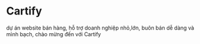 # Cartify
dự án website bán hàng, hỗ trợ doanh nghiệp nhỏ,lớn, buôn bán dễ dàng và mình bạch, chào mừng đến với Cartify
